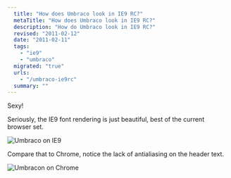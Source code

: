 ```yaml
---
  title: "How does Umbraco look in IE9 RC?"
  metaTitle: "How does Umbraco look in IE9 RC?"
  description: "How do Umbraco look in IE9 RC?"
  revised: "2011-02-12"
  date: "2011-02-11"
  tags: 
    - "ie9"
    - "umbraco"
  migrated: "true"
  urls: 
    - "/umbraco-ie9rc"
  summary: ""
---
```

Sexy!

Seriously, the IE9 font rendering is just beautiful, best of the current browser set.

![Umbraco on IE9][1]

Compare that to Chrome, notice the lack of antialiasing on the header text.

![Umbracon on Chrome][2]


  [1]: https://www.aaron-powell.com/upload/Render/umbraco/umbraco-ie9rc.PNG
  [2]: https://www.aaron-powell.com/upload/Render/umbraco/umbraco-chrome.PNG